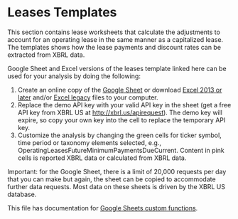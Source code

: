 # Leases Templates
This section contains lease worksheets that calculate the adjustments to account for an operating lease in the same manner as a capitalized lease. The templates shows how the lease payments and discount rates can be extracted from XBRL data. 

Google Sheet and Excel versions of the leases template linked here can be used for your analysis by doing the following: 
  1. Create an online copy of the <a href="https://docs.google.com/spreadsheets/d/1JA_Gx_Wu0FwNdKatRg-8Ru3gyW36eOr3o7OuUv_QQR4/edit?usp=sharing" target="_blank">Google Sheet</a> or download [Excel 2013 or later](/templates/Leases/Lease%20Worksheets.xlsx?raw=true) and/or [Excel legacy](/templates/Leases/Leases.xlsm?raw=true) files to your computer. 
  2. Replace the demo API key with your valid API key in the sheet (get a free API key from XBRL US at http://xbrl.us/apirequest). The demo key will expire, so copy your own key into the cell to replace the temporary API key.
  3. Customize the analysis by changing the green cells for ticker symbol, time period or taxonomy elements selected, e.g., OperatingLeasesFutureMinimumPaymentsDueCurrent. Content in pink cells is reported XBRL data or calculated from XBRL data.

Important: for the Google Sheet, there is a limit of 20,000 requests per day that you can make but again, the sheet can be copied to accommodate further data requests. Most data on these sheets is driven by the XBRL US database.

This file has documentation for [Google Sheets custom functions](/templates/Leases/leaseTemplateGoogle.md).
